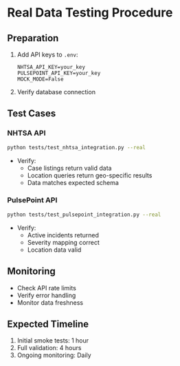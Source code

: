 # Real Data Testing Procedure

## Preparation
1. Add API keys to `.env`:
   ```
   NHTSA_API_KEY=your_key
   PULSEPOINT_API_KEY=your_key
   MOCK_MODE=False
   ```
2. Verify database connection

## Test Cases
### NHTSA API
```bash
python tests/test_nhtsa_integration.py --real
```
- Verify:
  - Case listings return valid data
  - Location queries return geo-specific results
  - Data matches expected schema

### PulsePoint API
```bash
python tests/test_pulsepoint_integration.py --real
```
- Verify:
  - Active incidents returned
  - Severity mapping correct
  - Location data valid

## Monitoring
- Check API rate limits
- Verify error handling
- Monitor data freshness

## Expected Timeline
1. Initial smoke tests: 1 hour
2. Full validation: 4 hours
3. Ongoing monitoring: Daily
